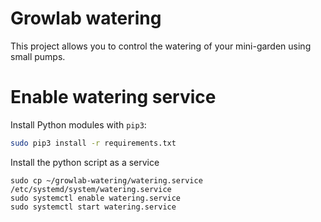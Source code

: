 # Growlab watering
This project allows you to control the watering of your mini-garden using small pumps.

# Enable watering service 

Install Python modules with `pip3`:

```bash
sudo pip3 install -r requirements.txt
```


Install the python script as a service
```shell
sudo cp ~/growlab-watering/watering.service /etc/systemd/system/watering.service
sudo systemctl enable watering.service
sudo systemctl start watering.service
```